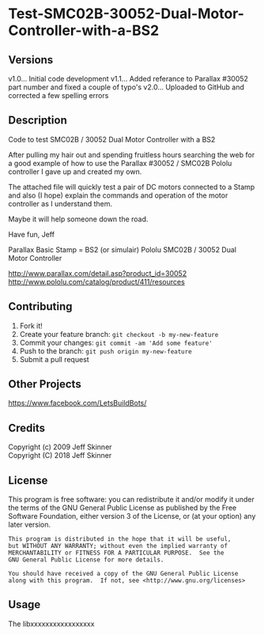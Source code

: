 # Test-SMC02B-30052-Dual-Motor-Controller-with-a-BS2

## Versions

v1.0... Initial code development
v1.1... Added referance to Parallax #30052 part number and fixed a couple of typo's
v2.0... Uploaded to GitHub and corrected a few spelling errors

## Description

Code to test SMC02B / 30052 Dual Motor Controller with a BS2

After pulling my hair out and spending fruitless hours searching the web for a good example of how to use the Parallax #30052 / SMC02B Pololu controller I gave up and created my own.

The attached file will quickly test a pair of DC motors connected to a Stamp and also (I hope) explain the commands and operation of the motor controller as I understand them.

Maybe it will help someone down the road.

Have fun,
Jeff

Parallax Basic Stamp = BS2 (or simulair)
Pololu SMC02B / 30052 Dual Motor Controller

http://www.parallax.com/detail.asp?product_id=30052
http://www.pololu.com/catalog/product/411/resources

## Contributing

1. Fork it!
2. Create your feature branch: `git checkout -b my-new-feature`
3. Commit your changes: `git commit -am 'Add some feature'`
4. Push to the branch: `git push origin my-new-feature`
5. Submit a pull request

## Other Projects

https://www.facebook.com/LetsBuildBots/

## Credits

Copyright (c) 2009 Jeff Skinner  
Copyright (C) 2018 Jeff Skinner  

## License

This program is free software: you can redistribute it and/or modify
    it under the terms of the GNU General Public License as published by
    the Free Software Foundation, either version 3 of the License, or
    (at your option) any later version.

    This program is distributed in the hope that it will be useful,
    but WITHOUT ANY WARRANTY; without even the implied warranty of
    MERCHANTABILITY or FITNESS FOR A PARTICULAR PURPOSE.  See the
    GNU General Public License for more details.

    You should have received a copy of the GNU General Public License
    along with this program.  If not, see <http://www.gnu.org/licenses>

## Usage

The libxxxxxxxxxxxxxxxxx


